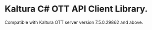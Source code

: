 # Kaltura C# OTT API Client Library.
Compatible with Kaltura OTT server version 7.5.0.29862 and above.
